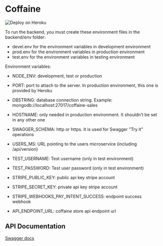 # Coffaine

![Deploy on Heroku](https://github.com/Proyecto-FIS/coffaine-sales/workflows/Deploy%20on%20Heroku/badge.svg?branch=main)

To run the backend, you must create these environment files in the backend/env folder:
- devel.env for the environment variables in development environment
- prod.env for the environment variables in production environment
- test.env for the environment variables in testing environment

Environment variables:
- NODE_ENV: development, test or production
- PORT: port to attach to the server. In production environment, this one is provided by Heroku
- DBSTRING: database connection string. Example: mongodb://localhost:27017/coffaine-sales
- HOSTNAME: only needed in production environment. It shouldn't be set in any other one
- SWAGGER_SCHEMA: http or https. It is used for Swagger "Try it" operations
- USERS_MS: URL pointing to the users microservice (including /api/version)
- TEST_USERNAME: Test username (only in test environment)
- TEST_PASSWORD: Test user password (only in test environment)

- STRIPE_PUBLIC_KEY: public api key stripe account
- STRIPE_SECRET_KEY: private api key stripe account
- STRIPE_WEBHOOKS_PAY_INTENT_SUCCESS: endpoint success webhook
- API_ENDPOINT_URL: coffaine store api endpoint url

## API Documentation
[Swagger docs](https://coffaine-sales.herokuapp.com/api-docs)
